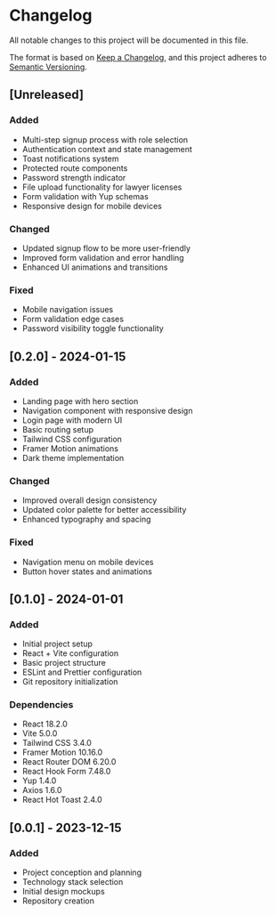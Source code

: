 # Changelog

All notable changes to this project will be documented in this file.

The format is based on [Keep a Changelog](https://keepachangelog.com/en/1.0.0/),
and this project adheres to [Semantic Versioning](https://semver.org/spec/v2.0.0.html).

## [Unreleased]

### Added
- Multi-step signup process with role selection
- Authentication context and state management
- Toast notifications system
- Protected route components
- Password strength indicator
- File upload functionality for lawyer licenses
- Form validation with Yup schemas
- Responsive design for mobile devices

### Changed
- Updated signup flow to be more user-friendly
- Improved form validation and error handling
- Enhanced UI animations and transitions

### Fixed
- Mobile navigation issues
- Form validation edge cases
- Password visibility toggle functionality

## [0.2.0] - 2024-01-15

### Added
- Landing page with hero section
- Navigation component with responsive design
- Login page with modern UI
- Basic routing setup
- Tailwind CSS configuration
- Framer Motion animations
- Dark theme implementation

### Changed
- Improved overall design consistency
- Updated color palette for better accessibility
- Enhanced typography and spacing

### Fixed
- Navigation menu on mobile devices
- Button hover states and animations

## [0.1.0] - 2024-01-01

### Added
- Initial project setup
- React + Vite configuration
- Basic project structure
- ESLint and Prettier configuration
- Git repository initialization

### Dependencies
- React 18.2.0
- Vite 5.0.0
- Tailwind CSS 3.4.0
- Framer Motion 10.16.0
- React Router DOM 6.20.0
- React Hook Form 7.48.0
- Yup 1.4.0
- Axios 1.6.0
- React Hot Toast 2.4.0

## [0.0.1] - 2023-12-15

### Added
- Project conception and planning
- Technology stack selection
- Initial design mockups
- Repository creation
